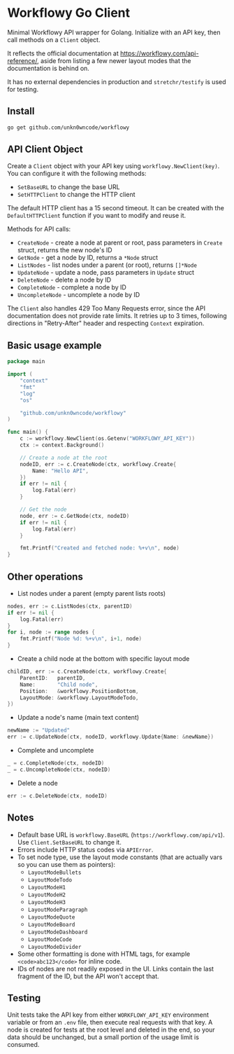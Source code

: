 # Workflowy Go Client

Minimal Workflowy API wrapper for Golang. Initialize with an API key, then call methods on a `Client` object.

It reflects the official documentation at https://workflowy.com/api-reference/, aside from listing a few newer layout modes that the documentation is behind on.

It has no external dependencies in production and `stretchr/testify` is used for testing.

## Install

```bash
go get github.com/unkn0wncode/workflowy
```

## API Client Object

Create a `Client` object with your API key using `workflowy.NewClient(key)`. You can configure it with the following methods:
- `SetBaseURL` to change the base URL
- `SetHTTPClient` to change the HTTP client

The default HTTP client has a 15 second timeout. It can be created with the `DefaultHTTPClient` function if you want to modify and reuse it.

Methods for API calls:
- `CreateNode` - create a node at parent or root, pass parameters in `Create` struct, returns the new node's ID
- `GetNode` - get a node by ID, returns a `*Node` struct
- `ListNodes` - list nodes under a parent (or root), returns `[]*Node`
- `UpdateNode` - update a node, pass parameters in `Update` struct
- `DeleteNode` - delete a node by ID
- `CompleteNode` - complete a node by ID
- `UncompleteNode` - uncomplete a node by ID

The `Client` also handles 429 Too Many Requests error, since the API documentation does not provide rate limits. It retries up to 3 times, following directions in "Retry-After" header and respecting `Context` expiration.

## Basic usage example

```go
package main

import (
    "context"
    "fmt"
    "log"
    "os"

    "github.com/unkn0wncode/workflowy"
)

func main() {
    c := workflowy.NewClient(os.Getenv("WORKFLOWY_API_KEY"))
    ctx := context.Background()

    // Create a node at the root
    nodeID, err := c.CreateNode(ctx, workflowy.Create{
        Name: "Hello API",
    })
    if err != nil {
        log.Fatal(err)
    }

    // Get the node
    node, err := c.GetNode(ctx, nodeID)
    if err != nil {
        log.Fatal(err)
    }

    fmt.Printf("Created and fetched node: %+v\n", node)
}
```

## Other operations

- List nodes under a parent (empty parent lists roots)
```go
nodes, err := c.ListNodes(ctx, parentID)
if err != nil {
    log.Fatal(err)
}
for i, node := range nodes {
    fmt.Printf("Node %d: %+v\n", i+1, node)
}
```

- Create a child node at the bottom with specific layout mode
```go
childID, err := c.CreateNode(ctx, workflowy.Create{
    ParentID:   parentID,
    Name:       "Child node",
    Position:   &workflowy.PositionBottom,
    LayoutMode: &workflowy.LayoutModeTodo,
})
```

- Update a node's name (main text content)
```go
newName := "Updated"
err := c.UpdateNode(ctx, nodeID, workflowy.Update{Name: &newName})
```

- Complete and uncomplete
```go
_ = c.CompleteNode(ctx, nodeID)
_ = c.UncompleteNode(ctx, nodeID)
```

- Delete a node
```go
err := c.DeleteNode(ctx, nodeID)
```

## Notes

- Default base URL is `workflowy.BaseURL` (`https://workflowy.com/api/v1`). Use `Client.SetBaseURL` to change it.
- Errors include HTTP status codes via `APIError`.
- To set node type, use the layout mode constants (that are actually vars so you can use them as pointers):
  - `LayoutModeBullets`
  - `LayoutModeTodo`
  - `LayoutModeH1`
  - `LayoutModeH2`
  - `LayoutModeH3`
  - `LayoutModeParagraph`
  - `LayoutModeQuote`
  - `LayoutModeBoard`
  - `LayoutModeDashboard`
  - `LayoutModeCode`
  - `LayoutModeDivider`
- Some other formatting is done with HTML tags, for example `<code>abc123</code>` for inline code.
- IDs of nodes are not readily exposed in the UI. Links contain the last fragment of the ID, but the API won't accept that.

## Testing

Unit tests take the API key from either `WORKFLOWY_API_KEY` environment variable or from an `.env` file, then execute real requests with that key. A node is created for tests at the root level and deleted in the end, so your data should be unchanged, but a small portion of the usage limit is consumed.
